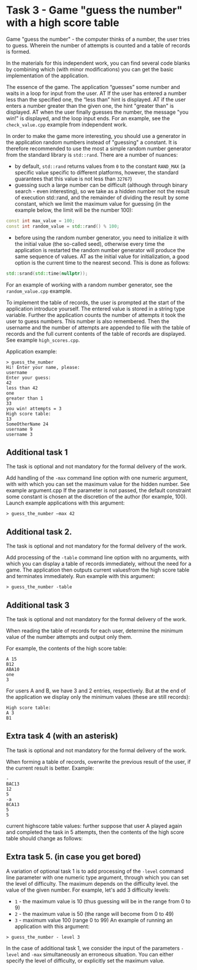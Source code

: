 # Task 3 - Game "guess the number" with a high score table

Game "guess the number" - the computer thinks of a number, the user tries to guess. Wherein
the number of attempts is counted and a table of records is formed.

In the materials for this independent work, you can find several code blanks by combining
which (with minor modifications) you can get the basic implementation of the application.

The essence of the game. The application “guesses” some number and waits in a loop for input from the user. AT
If the user has entered a number less than the specified one, the “less than” hint is displayed. AT
if the user enters a number greater than the given one, the hint "greater than" is displayed. AT
when the user finally guesses the number, the message "you win!" is displayed, and the loop
input ends. For an example, see the `check_value.cpp` example from
independent work.

In order to make the game more interesting, you should use a generator in the application
random numbers instead of "guessing" a constant. It is therefore recommended to use the most
a simple random number generator from the standard library is `std::rand`. There are a number of nuances:

* by default, `std::rand` returns values ​​from `0` to the constant `RAND_MAX` (a specific value
specific to different platforms, however, the standard guarantees that this value is not
less than `32767`)
* guessing such a large number can be difficult (although through binary search - even
interesting), so we take as a hidden number not the result of execution
std::rand, and the remainder of dividing the result by some constant, which we limit
the maximum value for guessing (in the example below, the limit will be the number 100):
```cpp
const int max_value = 100;
const int random_value = std::rand() % 100;
```
* before using the random number generator, you need to initialize it with the initial
value (the so-called seed), otherwise every time the application is restarted
the random number generator will produce the same sequence of values. AT
as the initial value for initialization, a good option is the current
time to the nearest second. This is done as follows:
```cpp
std::srand(std::time(nullptr));
```
For an example of working with a random number generator, see the `random_value.cpp` example.

To implement the table of records, the user is prompted at the start of the application
introduce yourself. The entered value is stored in a string type variable. Further
the application counts the number of attempts it took the user to guess
numbers. This number is also remembered. Then the username and the number of attempts are appended to
file with the table of records and the full current contents of the table of records are displayed. See example
`high_scores.cpp`.

Application example:
```
> guess_the_number
Hi! Enter your name, please:
username
Enter your guess:
42
less than 42
one
greater than 1
33
you win! attempts = 3
High score table:
13
SomeOtherName 24
username 9
username 3
```

## Additional task 1

The task is optional and not mandatory for the formal delivery of the work.

Add handling of the `-max` command line option with one numeric argument, with
with which you can set the maximum value for the hidden number. See example
argument.cpp If the parameter is not passed, the default constraint
some constant is chosen at the discretion of the author (for example, 100). Launch example
applications with this argument:
```
> guess_the_number –max 42
```

## Additional task 2.

The task is optional and not mandatory for the formal delivery of the work.

Add processing of the `-table` command line option with no arguments, with which
you can display a table of records immediately, without the need for a game. The application then outputs
current values ​​from the high score table and terminates immediately. Run example with this argument:
```
> guess_the_number -table
```

## Additional task 3

The task is optional and not mandatory for the formal delivery of the work.

When reading the table of records for each user, determine the minimum value of the number
attempts and output only them.

For example, the contents of the high score table:
```
A 15
B12
ABA10
one
3
```
For users A and B, we have 3 and 2 entries, respectively. But at the end of the application
we display only the minimum values ​​​​(these are still records):
```
High score table:
A 3
B1
```

## Extra task 4 (with an asterisk)

The task is optional and not mandatory for the formal delivery of the work.

When forming a table of records, overwrite the previous result of the user, if
the current result is better. Example:
```
-
BAC13
12
5
-a
BCA13
5
5
```
current highscore table values:
further suppose that user A played again and completed the task in 5 attempts,
then the contents of the high score table should change as follows:

## Extra task 5. (in case you get bored)

A variation of optional task 1 is to add processing of the `-level` command line parameter with one numeric type argument,
through which you can set the level of difficulty. The maximum depends on the difficulty level.
the value of the given number. For example, let's add 3 difficulty levels:
* `1` - the maximum value is 10 (thus guessing will be in the range from 0 to 9)
* `2` - the maximum value is 50 (the range will become from 0 to 49)
* `3` - maximum value 100 (range 0 to 99)
An example of running an application with this argument:
```
> guess_the_number - level 3
```
In the case of additional task 1, we consider the input of the parameters `-level` and `-max`
simultaneously an erroneous situation. You can either specify the level of difficulty, or explicitly
set the maximum value.
